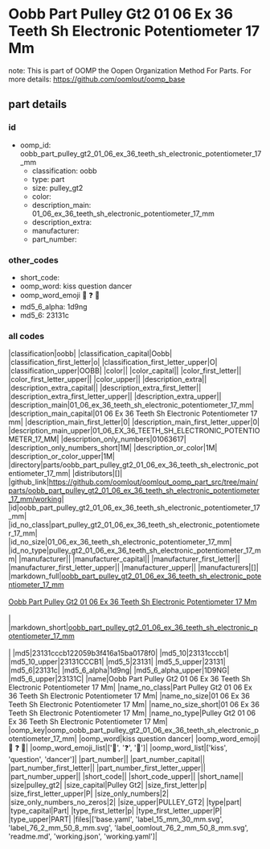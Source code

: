 # Oobb Part Pulley Gt2 01 06 Ex 36 Teeth Sh Electronic Potentiometer 17 Mm  

note: This is part of OOMP the Oopen Organization Method For Parts. For more details: https://github.com/oomlout/oomp_base

##  part details





### id
* oomp_id: oobb_part_pulley_gt2_01_06_ex_36_teeth_sh_electronic_potentiometer_17_mm
  * classification: oobb
  * type: part
  * size: pulley_gt2
  * color: 
  * description_main: 01_06_ex_36_teeth_sh_electronic_potentiometer_17_mm
  * description_extra: 
  * manufacturer: 
  * part_number: 

### other_codes
* short_code: 
* oomp_word: kiss question dancer
* oomp_word_emoji :kiss: :question: :dancer:
* md5_6_alpha: 1d9ng
* md5_6: 23131c

### all codes 
|classification|oobb|
|classification_capital|Oobb|
|classification_first_letter|o|
|classification_first_letter_upper|O|
|classification_upper|OOBB|
|color||
|color_capital||
|color_first_letter||
|color_first_letter_upper||
|color_upper||
|description_extra||
|description_extra_capital||
|description_extra_first_letter||
|description_extra_first_letter_upper||
|description_extra_upper||
|description_main|01_06_ex_36_teeth_sh_electronic_potentiometer_17_mm|
|description_main_capital|01 06 Ex 36 Teeth Sh Electronic Potentiometer 17 mm|
|description_main_first_letter|0|
|description_main_first_letter_upper|0|
|description_main_upper|01_06_EX_36_TEETH_SH_ELECTRONIC_POTENTIOMETER_17_MM|
|description_only_numbers|01063617|
|description_only_numbers_short|1M|
|description_or_color|1M|
|description_or_color_upper|1M|
|directory|parts/oobb_part_pulley_gt2_01_06_ex_36_teeth_sh_electronic_potentiometer_17_mm|
|distributors|[]|
|github_link|https://github.com/oomlout/oomlout_oomp_part_src/tree/main/parts/oobb_part_pulley_gt2_01_06_ex_36_teeth_sh_electronic_potentiometer_17_mm/working|
|id|oobb_part_pulley_gt2_01_06_ex_36_teeth_sh_electronic_potentiometer_17_mm|
|id_no_class|part_pulley_gt2_01_06_ex_36_teeth_sh_electronic_potentiometer_17_mm|
|id_no_size|01_06_ex_36_teeth_sh_electronic_potentiometer_17_mm|
|id_no_type|pulley_gt2_01_06_ex_36_teeth_sh_electronic_potentiometer_17_mm|
|manufacturer||
|manufacturer_capital||
|manufacturer_first_letter||
|manufacturer_first_letter_upper||
|manufacturer_upper||
|manufacturers|[]|
|markdown_full|[oobb_part_pulley_gt2_01_06_ex_36_teeth_sh_electronic_potentiometer_17_mm](https://github.com/oomlout/oomlout_oomp_part_src/tree/main/parts/oobb_part_pulley_gt2_01_06_ex_36_teeth_sh_electronic_potentiometer_17_mm/working)<br>[](https://github.com/oomlout/oomlout_oomp_part_src/tree/main/parts/oobb_part_pulley_gt2_01_06_ex_36_teeth_sh_electronic_potentiometer_17_mm/working)<br>[Oobb Part Pulley Gt2 01 06 Ex 36 Teeth Sh Electronic Potentiometer 17 Mm](https://github.com/oomlout/oomlout_oomp_part_src/tree/main/parts/oobb_part_pulley_gt2_01_06_ex_36_teeth_sh_electronic_potentiometer_17_mm/working)<br><br>|
|markdown_short|[oobb_part_pulley_gt2_01_06_ex_36_teeth_sh_electronic_potentiometer_17_mm](https://github.com/oomlout/oomlout_oomp_part_src/tree/main/parts/oobb_part_pulley_gt2_01_06_ex_36_teeth_sh_electronic_potentiometer_17_mm/working)<br><br>|
|md5|23131cccb122059b3f416a15ba0178f0|
|md5_10|23131cccb1|
|md5_10_upper|23131CCCB1|
|md5_5|23131|
|md5_5_upper|23131|
|md5_6|23131c|
|md5_6_alpha|1d9ng|
|md5_6_alpha_upper|1D9NG|
|md5_6_upper|23131C|
|name|Oobb Part Pulley Gt2 01 06 Ex 36 Teeth Sh Electronic Potentiometer 17 Mm|
|name_no_class|Part Pulley Gt2 01 06 Ex 36 Teeth Sh Electronic Potentiometer 17 Mm|
|name_no_size|01 06 Ex 36 Teeth Sh Electronic Potentiometer 17 Mm|
|name_no_size_short|01 06 Ex 36 Teeth Sh Electronic Potentiometer 17 Mm|
|name_no_type|Pulley Gt2 01 06 Ex 36 Teeth Sh Electronic Potentiometer 17 Mm|
|oomp_key|oomp_oobb_part_pulley_gt2_01_06_ex_36_teeth_sh_electronic_potentiometer_17_mm|
|oomp_word|kiss question dancer|
|oomp_word_emoji|:kiss: :question: :dancer:|
|oomp_word_emoji_list|[':kiss:', ':question:', ':dancer:']|
|oomp_word_list|['kiss', 'question', 'dancer']|
|part_number||
|part_number_capital||
|part_number_first_letter||
|part_number_first_letter_upper||
|part_number_upper||
|short_code||
|short_code_upper||
|short_name||
|size|pulley_gt2|
|size_capital|Pulley Gt2|
|size_first_letter|p|
|size_first_letter_upper|P|
|size_only_numbers|2|
|size_only_numbers_no_zeros|2|
|size_upper|PULLEY_GT2|
|type|part|
|type_capital|Part|
|type_first_letter|p|
|type_first_letter_upper|P|
|type_upper|PART|
|files|['base.yaml', 'label_15_mm_30_mm.svg', 'label_76_2_mm_50_8_mm.svg', 'label_oomlout_76_2_mm_50_8_mm.svg', 'readme.md', 'working.json', 'working.yaml']|
